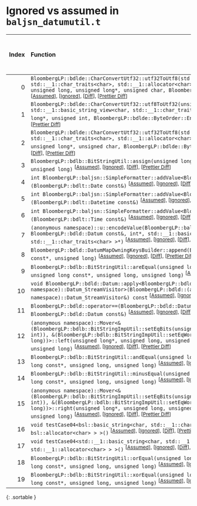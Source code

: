 # Ignored vs assumed in `baljsn_datumutil.t`

<script src="../sorttable.js"></script>

|   Index | Function                                                                                                                                                                                                                                                                                                                                                                                                                  |   Difference in number of lines |   Function size difference in bytes | Number of lines in assumed build   | Number of bytes in assumed build   | Number of lines in ignored build   | Number of bytes in ignored build   |
|--------:|:--------------------------------------------------------------------------------------------------------------------------------------------------------------------------------------------------------------------------------------------------------------------------------------------------------------------------------------------------------------------------------------------------------------------------|--------------------------------:|------------------------------------:|:-----------------------------------|:-----------------------------------|:-----------------------------------|:-----------------------------------|
|       0 | `BloombergLP::bdlde::CharConvertUtf32::utf32ToUtf8(std::__1::basic_string<char, std::__1::char_traits<char>, std::__1::allocator<char> >*, unsigned int const*, unsigned long, unsigned long*, unsigned char, BloombergLP::bdlde::ByteOrder::Enum)` <sup>\[[Assumed](0-assume)\], \[[Ignored](0-none)\], \[[Diff](0.diff.html)\], \[[Prettier Diff](0-diff.html)\]                                                        |                               5 |                                  16 | 131                                | 432                                | 126                                | 416                                |
|       1 | `BloombergLP::bdlde::CharConvertUtf32::utf8ToUtf32(unsigned int*, unsigned long, std::__1::basic_string_view<char, std::__1::char_traits<char> > const&, unsigned long*, unsigned int, BloombergLP::bdlde::ByteOrder::Enum)` <sup>\[[Assumed](1-assume)\], \[[Ignored](1-none)\], \[[Diff](1.diff.html)\], \[[Prettier Diff](1-diff.html)\]                                                                               |                               4 |                                  64 | 328                                | 1,216                              | 324                                | 1,152                              |
|       2 | `BloombergLP::bdlde::CharConvertUtf32::utf32ToUtf8(std::__1::basic_string<char, std::__1::char_traits<char>, std::__1::allocator<char> >*, unsigned int const*, unsigned long*, unsigned char, BloombergLP::bdlde::ByteOrder::Enum)` <sup>\[[Assumed](2-assume)\], \[[Ignored](2-none)\], \[[Diff](2.diff.html)\], \[[Prettier Diff](2-diff.html)\]                                                                       |                               3 |                                   0 | 123                                | 400                                | 120                                | 400                                |
|       3 | `BloombergLP::bdlb::BitStringUtil::assign(unsigned long*, unsigned long, bool, unsigned long)` <sup>\[[Assumed](3-assume)\], \[[Ignored](3-none)\], \[[Diff](3.diff.html)\], \[[Prettier Diff](3-diff.html)\]                                                                                                                                                                                                             |                               1 |                                   0 | 122                                | 448                                | 121                                | 448                                |
|       4 | `int BloombergLP::baljsn::SimpleFormatter::addValue<BloombergLP::bdlt::Date>(BloombergLP::bdlt::Date const&)` <sup>\[[Assumed](4-assume)\], \[[Ignored](4-none)\], \[[Diff](4.diff.html)\], \[[Prettier Diff](4-diff.html)\]                                                                                                                                                                                              |                              -1 |                                   0 | 78                                 | 288                                | 79                                 | 288                                |
|       5 | `int BloombergLP::baljsn::SimpleFormatter::addValue<BloombergLP::bdlt::Datetime>(BloombergLP::bdlt::Datetime const&)` <sup>\[[Assumed](5-assume)\], \[[Ignored](5-none)\], \[[Diff](5.diff.html)\], \[[Prettier Diff](5-diff.html)\]                                                                                                                                                                                      |                              -1 |                                   0 | 78                                 | 288                                | 79                                 | 288                                |
|       6 | `int BloombergLP::baljsn::SimpleFormatter::addValue<BloombergLP::bdlt::Time>(BloombergLP::bdlt::Time const&)` <sup>\[[Assumed](6-assume)\], \[[Ignored](6-none)\], \[[Diff](6.diff.html)\], \[[Prettier Diff](6-diff.html)\]                                                                                                                                                                                              |                              -1 |                                   0 | 78                                 | 288                                | 79                                 | 288                                |
|       7 | `(anonymous namespace)::u::encodeValue(BloombergLP::baljsn::SimpleFormatter*, BloombergLP::bdld::Datum const&, int*, std::__1::basic_string_view<char, std::__1::char_traits<char> >*)` <sup>\[[Assumed](7-assume)\], \[[Ignored](7-none)\], \[[Diff](7.diff.html)\], \[[Prettier Diff](7-diff.html)\]                                                                                                                    |                              -5 |                                 -32 | 244                                | 1,040                              | 249                                | 1,072                              |
|       8 | `BloombergLP::bdld::DatumMapOwningKeysBuilder::append(BloombergLP::bdld::DatumMapEntry const*, unsigned long)` <sup>\[[Assumed](8-assume)\], \[[Ignored](8-none)\], \[[Diff](8.diff.html)\], \[[Prettier Diff](8-diff.html)\]                                                                                                                                                                                             |                              -6 |                                 -16 | 276                                | 1,008                              | 282                                | 1,024                              |
|       9 | `BloombergLP::bdlb::BitStringUtil::areEqual(unsigned long const*, unsigned long, unsigned long const*, unsigned long, unsigned long)` <sup>\[[Assumed](9-assume)\], \[[Ignored](9-none)\], \[[Diff](9.diff.html)\], \[[Prettier Diff](9-diff.html)\]                                                                                                                                                                      |                              -8 |                                 -32 | 148                                | 496                                | 156                                | 528                                |
|      10 | `void BloombergLP::bdld::Datum::apply<BloombergLP::bdld::(anonymous namespace)::Datum_StreamVisitor>(BloombergLP::bdld::(anonymous namespace)::Datum_StreamVisitor&) const` <sup>\[[Assumed](10-assume)\], \[[Ignored](10-none)\], \[[Diff](10.diff.html)\], \[[Prettier Diff](10-diff.html)\]                                                                                                                            |                              -9 |                                 -32 | 398                                | 1,632                              | 407                                | 1,664                              |
|      11 | `BloombergLP::bdld::operator==(BloombergLP::bdld::Datum const&, BloombergLP::bdld::Datum const&)` <sup>\[[Assumed](11-assume)\], \[[Ignored](11-none)\], \[[Diff](11.diff.html)\], \[[Prettier Diff](11-diff.html)\]                                                                                                                                                                                                      |                             -14 |                                 -48 | 411                                | 1,568                              | 425                                | 1,616                              |
|      12 | `(anonymous namespace)::Mover<&(BloombergLP::bdlb::BitStringImpUtil::setEqBits(unsigned long*, int, unsigned long, int)), &(BloombergLP::bdlb::BitStringImpUtil::setEqWord(unsigned long*, unsigned long))>::left(unsigned long*, unsigned long, unsigned long const*, unsigned long, unsigned long)` <sup>\[[Assumed](12-assume)\], \[[Ignored](12-none)\], \[[Diff](12.diff.html)\], \[[Prettier Diff](12-diff.html)\]  |                             -16 |                                 -64 | 405                                | 1,504                              | 421                                | 1,568                              |
|      13 | `BloombergLP::bdlb::BitStringUtil::andEqual(unsigned long*, unsigned long, unsigned long const*, unsigned long, unsigned long)` <sup>\[[Assumed](13-assume)\], \[[Ignored](13-none)\], \[[Diff](13.diff.html)\], \[[Prettier Diff](13-diff.html)\]                                                                                                                                                                        |                             -22 |                                 -80 | 743                                | 2,784                              | 765                                | 2,864                              |
|      14 | `BloombergLP::bdlb::BitStringUtil::minusEqual(unsigned long*, unsigned long, unsigned long const*, unsigned long, unsigned long)` <sup>\[[Assumed](14-assume)\], \[[Ignored](14-none)\], \[[Diff](14.diff.html)\], \[[Prettier Diff](14-diff.html)\]                                                                                                                                                                      |                             -27 |                                 -96 | 672                                | 2,464                              | 699                                | 2,560                              |
|      15 | `(anonymous namespace)::Mover<&(BloombergLP::bdlb::BitStringImpUtil::setEqBits(unsigned long*, int, unsigned long, int)), &(BloombergLP::bdlb::BitStringImpUtil::setEqWord(unsigned long*, unsigned long))>::right(unsigned long*, unsigned long, unsigned long const*, unsigned long, unsigned long)` <sup>\[[Assumed](15-assume)\], \[[Ignored](15-none)\], \[[Diff](15.diff.html)\], \[[Prettier Diff](15-diff.html)\] |                             -41 |                                -144 | 345                                | 1,232                              | 386                                | 1,376                              |
|      16 | `void testCase04<bsl::basic_string<char, std::__1::char_traits<char>, bsl::allocator<char> > >()` <sup>\[[Assumed](16-assume)\], \[[Ignored](16-none)\], \[[Diff](16.diff.html)\], \[[Prettier Diff](16-diff.html)\]                                                                                                                                                                                                      |                             -48 |                                -160 | 4,777                              | 23,040                             | 4,825                              | 23,200                             |
|      17 | `void testCase04<std::__1::basic_string<char, std::__1::char_traits<char>, std::__1::allocator<char> > >()` <sup>\[[Assumed](17-assume)\], \[[Ignored](17-none)\], \[[Diff](17.diff.html)\], \[[Prettier Diff](17-diff.html)\]                                                                                                                                                                                            |                             -50 |                                -192 | 4,653                              | 21,424                             | 4,703                              | 21,616                             |
|      18 | `BloombergLP::bdlb::BitStringUtil::orEqual(unsigned long*, unsigned long, unsigned long const*, unsigned long, unsigned long)` <sup>\[[Assumed](18-assume)\], \[[Ignored](18-none)\], \[[Diff](18.diff.html)\], \[[Prettier Diff](18-diff.html)\]                                                                                                                                                                         |                             -77 |                                -256 | 704                                | 2,656                              | 781                                | 2,912                              |
|      19 | `BloombergLP::bdlb::BitStringUtil::xorEqual(unsigned long*, unsigned long, unsigned long const*, unsigned long, unsigned long)` <sup>\[[Assumed](19-assume)\], \[[Ignored](19-none)\], \[[Diff](19.diff.html)\], \[[Prettier Diff](19-diff.html)\]                                                                                                                                                                        |                             -77 |                                -256 | 704                                | 2,656                              | 781                                | 2,912                              |
{: .sortable }
